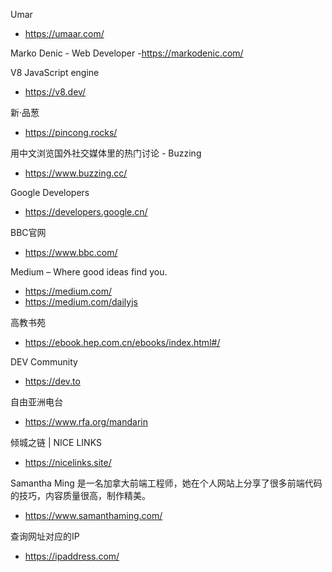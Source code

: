 
Umar
- https://umaar.com/ 


Marko Denic - Web Developer
-https://markodenic.com/


V8 JavaScript engine
- https://v8.dev/


新·品葱
- https://pincong.rocks/


用中文浏览国外社交媒体里的热门讨论 - Buzzing
- https://www.buzzing.cc/


Google Developers
- https://developers.google.cn/


BBC官网
- https://www.bbc.com/


Medium – Where good ideas find you.
- https://medium.com/
- https://medium.com/dailyjs


高教书苑
- https://ebook.hep.com.cn/ebooks/index.html#/


DEV Community
- https://dev.to


自由亚洲电台
- https://www.rfa.org/mandarin


倾城之链 | NICE LINKS
- https://nicelinks.site/


Samantha Ming 是一名加拿大前端工程师，她在个人网站上分享了很多前端代码的技巧，内容质量很高，制作精美。
- https://www.samanthaming.com/


查询网址对应的IP
- https://ipaddress.com/